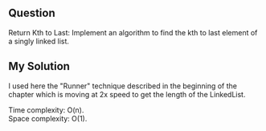 ## Question
Return Kth to Last: Implement an algorithm to find the kth to last element of a singly linked list.

## My Solution
I used here the "Runner" technique described in the beginning of the chapter which is moving at 2x speed to get the length of the LinkedList.

Time complexity: O(n).<br>
Space complexity: O(1).

